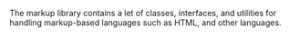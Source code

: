 The markup library contains a let of classes, interfaces, and utilities for
handling markup-based languages such as HTML, and other languages.